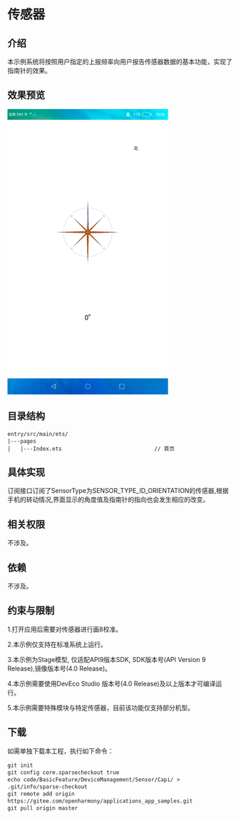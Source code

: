 # **传感器**

## **介绍**

本示例系统将按照用户指定的上报频率向用户报告传感器数据的基本功能，实现了指南针的效果。

## **效果预览**

![home](screenshots/devices/home.jpeg)

## **目录结构**

```
entry/src/main/ets/
|---pages                                  
|   |---Index.ets                             // 首页
```

## **具体实现**

订阅接口订阅了SensorType为SENSOR_TYPE_ID_ORIENTATION的传感器,根据手机的转动情况,界面显示的角度值及指南针的指向也会发生相应的改变。

## **相关权限**

不涉及。

## **依赖**

不涉及。

## **约束与限制**

1.打开应用后需要对传感器进行画8校准。

2.本示例仅支持在标准系统上运行。

3.本示例为Stage模型, 仅适配API9版本SDK, SDK版本号(API Version 9 Release),镜像版本号(4.0 Release)。

4.本示例需要使用DevEco Studio 版本号(4.0 Release)及以上版本才可编译运行。

5.本示例需要特殊模块与特定传感器，目前该功能仅支持部分机型。

## **下载**

如需单独下载本工程，执行如下命令：
```
git init
git config core.sparsecheckout true
echo code/BasicFeature/DeviceManagement/Sensor/Capi/ > .git/info/sparse-checkout
git remote add origin https://gitee.com/openharmony/applications_app_samples.git
git pull origin master
```